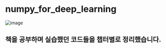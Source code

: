 # numpy_for_deep_learning

![image](https://user-images.githubusercontent.com/80434270/111090366-cacb0200-8572-11eb-93f3-931f770fe706.png)

## 책을 공부하며 실습했던 코드들을 챕터별로 정리했습니다.
